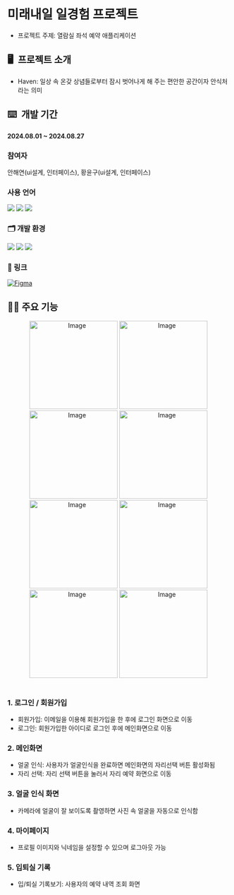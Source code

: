 # 미래내일 일경험 프로젝트
- 프로젝트 주제: 열람실 좌석 예약 애플리케이션

## 🖥️&nbsp; 프로젝트 소개
- Haven: 일상 속 온갖 상념들로부터 잠시 벗어나게 해 주는 편안한 공간이자 안식처라는 의미

## ⌨️&nbsp; 개발 기간
#### 2024.08.01 ~ 2024.08.27

### 참여자
안해연(ui설계, 인터페이스), 황윤구(ui설계, 인터페이스)

### 사용 언어
<div>
  <img src="https://img.shields.io/badge/Dart-0175C2?style=for-the-badge&logo=dart&logoColor=white" />
  <img src="https://img.shields.io/badge/Flutter-02569B?style=for-the-badge&logo=flutter&logoColor=white" />
  <img src="https://img.shields.io/badge/Java-007396?style=for-the-badge&logo=openjdk&logoColor=white" />
</div>

### 🗂️&nbsp;개발 환경
<div>
  <!-- VS Code -->
  <img src="https://img.shields.io/badge/VSCode-007ACC?style=for-the-badge&logo=visualstudiocode&logoColor=white" />
  
  <!-- IntelliJ -->
  <img src="https://img.shields.io/badge/IntelliJ-000000?style=for-the-badge&logo=intellijidea&logoColor=white" />
  
  <!-- GitHub -->
  <img src="https://img.shields.io/badge/GitHub-181717?style=for-the-badge&logo=github&logoColor=white" />
</div>

  ### 🔗 링크
[![Figma](https://img.shields.io/badge/figma-%23F24E1E.svg?style=for-the-badge&logo=figma&logoColor=white)](https://www.figma.com/design/5I0UseOpvUS4SurL5DScbw/%EC%9D%BC%EA%B2%BD%ED%97%98-%ED%94%84%EB%A1%9C%EC%A0%9D%ED%8A%B8-%ED%97%A4%EC%9D%B4%EB%B8%90?node-id=40-2&t=zpYTSpbXMDqPARgj-1)
  
## 🏃‍♀️ 주요 기능
<div align="center">
  <img width="200" alt="Image" src="https://github.com/user-attachments/assets/94732ffa-b9bc-4001-b511-75a93f540852" />
  <img width="200" alt="Image" src="https://github.com/user-attachments/assets/29c8947b-8b65-4092-803d-73db774028f8" />
  <img width="200" alt="Image" src="https://github.com/user-attachments/assets/1a9eaf34-3806-45b6-82cd-083649bd6e97" />
  <img width="200" alt="Image" src="https://github.com/user-attachments/assets/da979613-d072-449c-915e-78f034687ac6" />
  <br>
  <img width="200" alt="Image" src="https://github.com/user-attachments/assets/1505bc88-3a5a-4058-a58b-31ed8ca38f01" />
  <img width="200" alt="Image" src="https://github.com/user-attachments/assets/98ae3e5e-39fe-4d3b-b312-6144c9b9598d" />
  <img width="200" alt="Image" src="https://github.com/user-attachments/assets/e2eb87e0-776e-4a63-837f-57b019b8521e" />
  <img width="200" alt="Image" src="https://github.com/user-attachments/assets/4176beba-70c0-41a2-a7fb-e4e5c22ab924" />
</div>
<br>

### 1. 로그인 / 회원가입
- 회원가입: 이메일을 이용해 회원가입을 한 후에 로그인 화면으로 이동
- 로그인: 회원가입한 아이디로 로그인 후에 메인화면으로 이동
  
### 2. 메인화면
- 얼굴 인식: 사용자가 얼굴인식을 완료하면 메인화면의 자리선택 버튼 활성화됨
- 자리 선택: 자리 선택 버튼을 눌러서 자리 예약 화면으로 이동

### 3. 얼굴 인식 화면
- 카메라에 얼굴이 잘 보이도록 촬영하면 사진 속 얼굴을 자동으로 인식함

### 4. 마이페이지
- 프로필 이미지와 닉네임을 설정할 수 있으며 로그아웃 가능

### 5. 입퇴실 기록
- 입/퇴실 기록보기: 사용자의 예약 내역 조회 화면
